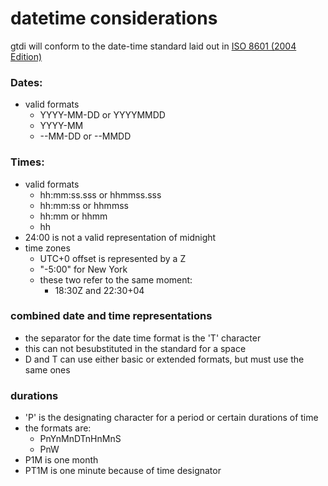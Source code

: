 # datetime considerations

gtdi will conform to the date-time standard laid out in [ISO 8601 (2004 Edition)](https://github.com/phi12ip/gtdi/blob/master/plan/res/ISO_8601-2004_E.pdf)

### Dates:
- valid formats 
    - YYYY-MM-DD or YYYYMMDD
    - YYYY-MM
    - --MM-DD or --MMDD

### Times:
- valid formats
    - hh:mm:ss.sss or hhmmss.sss
    - hh:mm:ss or hhmmss
    - hh:mm or hhmm
    - hh
- 24:00 is not a valid representation of midnight
- time zones
    - UTC+0 offset is represented by a <time>Z
    - "-5:00" for New York
    - these two refer to the same moment:
        - 18:30Z and 22:30+04


### combined date and time representations

- the separator for the date time format is the 'T' character
- this can not besubstituted in the standard for a space
- D and T can use either basic or extended formats, but must use the same ones 

### durations

- 'P' is the designating character for a period or certain durations of time
- the formats are:
    - PnYnMnDTnHnMnS
    - PnW
- P1M is one month
- PT1M is one minute because of time designator 




